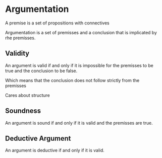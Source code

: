 # Argumentation

A premise is a set of propositions with connectives

Argumentation is a set of premisses and a conclusion that is implicated by rhe premisses.

## Validity

An argument is valid if and only if it is impossible for the premisses to be true and the conclusion to be false.

Which means that the conclusion does not follow strictly from the premisses

Cares about structure

## Soundness

An argument is sound if and only if it is valid and the premisses are true.


## Deductive Argument

An argument is deductive if and only if it is valid.